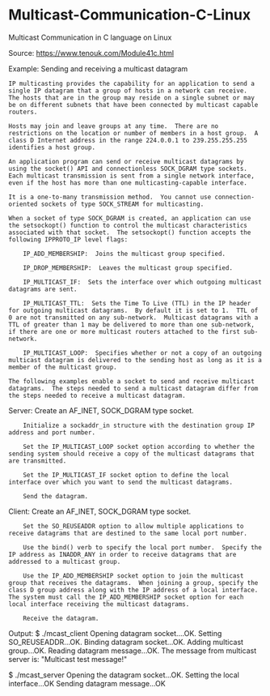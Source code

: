 # Multicast-Communication-C-Linux
Multicast Communication in C language on Linux

Source: https://www.tenouk.com/Module41c.html

Example: Sending and receiving a multicast datagram

    IP multicasting provides the capability for an application to send a single IP datagram that a group of hosts in a network can receive.  The hosts that are in the group may reside on a single subnet or may be on different subnets that have been connected by multicast capable routers.

    Hosts may join and leave groups at any time.  There are no restrictions on the location or number of members in a host group.  A class D Internet address in the range 224.0.0.1 to 239.255.255.255 identifies a host group.

    An application program can send or receive multicast datagrams by using the socket() API and connectionless SOCK_DGRAM type sockets.  Each multicast transmission is sent from a single network interface, even if the host has more than one multicasting-capable interface.

    It is a one-to-many transmission method.  You cannot use connection-oriented sockets of type SOCK_STREAM for multicasting.

    When a socket of type SOCK_DGRAM is created, an application can use the setsockopt() function to control the multicast characteristics associated with that socket.  The setsockopt() function accepts the following IPPROTO_IP level flags:

        IP_ADD_MEMBERSHIP:  Joins the multicast group specified.

        IP_DROP_MEMBERSHIP:  Leaves the multicast group specified.

        IP_MULTICAST_IF:  Sets the interface over which outgoing multicast datagrams are sent.

        IP_MULTICAST_TTL:  Sets the Time To Live (TTL) in the IP header for outgoing multicast datagrams.  By default it is set to 1.  TTL of 0 are not transmitted on any sub-network.  Multicast datagrams with a TTL of greater than 1 may be delivered to more than one sub-network, if there are one or more multicast routers attached to the first sub-network.

        IP_MULTICAST_LOOP:  Specifies whether or not a copy of an outgoing multicast datagram is delivered to the sending host as long as it is a member of the multicast group.

    The following examples enable a socket to send and receive multicast datagrams.  The steps needed to send a multicast datagram differ from the steps needed to receive a multicast datagram.

Server:
        Create an AF_INET, SOCK_DGRAM type socket.

        Initialize a sockaddr_in structure with the destination group IP address and port number.

        Set the IP_MULTICAST_LOOP socket option according to whether the sending system should receive a copy of the multicast datagrams that are transmitted.

        Set the IP_MULTICAST_IF socket option to define the local interface over which you want to send the multicast datagrams.

        Send the datagram.
        
Client:
        Create an AF_INET, SOCK_DGRAM type socket.

        Set the SO_REUSEADDR option to allow multiple applications to receive datagrams that are destined to the same local port number.

        Use the bind() verb to specify the local port number.  Specify the IP address as INADDR_ANY in order to receive datagrams that are addressed to a multicast group.

        Use the IP_ADD_MEMBERSHIP socket option to join the multicast group that receives the datagrams.  When joining a group, specify the class D group address along with the IP address of a local interface.  The system must call the IP_ADD_MEMBERSHIP socket option for each local interface receiving the multicast datagrams.

        Receive the datagram.
        
Output:
$ ./mcast_client
Opening datagram socket....OK.
Setting SO_REUSEADDR...OK.
Binding datagram socket...OK.
Adding multicast group...OK.
Reading datagram message...OK.
The message from multicast server is: "Multicast test message!"

$ ./mcast_server
Opening the datagram socket...OK.
Setting the local interface...OK
Sending datagram message...OK

